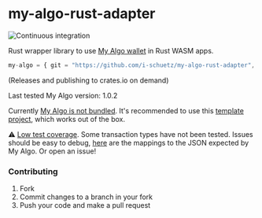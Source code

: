 # my-algo-rust-adapter

![Continuous integration](https://github.com/i-schuetz/my-algo-rust-adapter/actions/workflows/actions.yml/badge.svg)

Rust wrapper library to use [My Algo wallet](https://github.com/randlabs/myalgo-connect) in Rust WASM apps.

```js
my-algo = { git = "https://github.com/i-schuetz/my-algo-rust-adapter", branch = "main" }
```

(Releases and publishing to crates.io on demand)

Last tested My Algo version: 1.0.2

Currently [My Algo is not bundled](https://github.com/i-schuetz/my-algo-rust-adapter/issues/3). It's recommended to use this [template project](https://github.com/i-schuetz/algonaut-myalgo-yew-template), which works out of the box.

⚠️ [Low test coverage](https://github.com/i-schuetz/my-algo-rust-adapter/issues/2). Some transaction types have not been tested. Issues should be easy to debug, [here](https://github.com/i-schuetz/my-algo-rust-adapter/blob/main/src/to_my_algo_transaction.rs) are the mappings to the JSON expected by My Algo. Or open an issue!

### Contributing

1. Fork
2. Commit changes to a branch in your fork
3. Push your code and make a pull request
